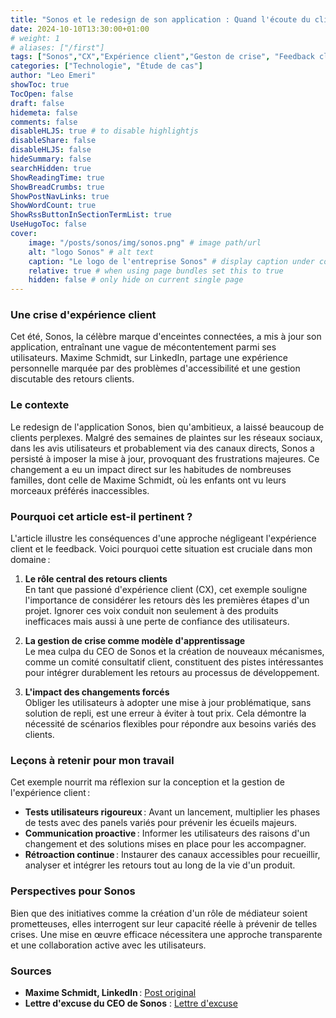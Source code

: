 ```yaml
---
title: "Sonos et le redesign de son application : Quand l'écoute du client passe au second plan"
date: 2024-10-10T13:30:00+01:00
# weight: 1
# aliases: ["/first"]
tags: ["Sonos","CX","Expérience client","Geston de crise", "Feedback client", "Accesibilité"]
categories: ["Technologie", "Étude de cas"]
author: "Leo Emeri"
showToc: true
TocOpen: false
draft: false
hidemeta: false
comments: false
disableHLJS: true # to disable highlightjs
disableShare: false
disableHLJS: false
hideSummary: false
searchHidden: true
ShowReadingTime: true
ShowBreadCrumbs: true
ShowPostNavLinks: true
ShowWordCount: true
ShowRssButtonInSectionTermList: true
UseHugoToc: false
cover:
    image: "/posts/sonos/img/sonos.png" # image path/url
    alt: "logo Sonos" # alt text
    caption: "Le logo de l'entreprise Sonos" # display caption under cover
    relative: true # when using page bundles set this to true
    hidden: false # only hide on current single page
---
```

### Une crise d'expérience client
Cet été, Sonos, la célèbre marque d'enceintes connectées, a mis à jour son application, entraînant une vague de mécontentement parmi ses utilisateurs. Maxime Schmidt, sur LinkedIn, partage une expérience personnelle marquée par des problèmes d'accessibilité et une gestion discutable des retours clients.

### Le contexte
Le redesign de l'application Sonos, bien qu'ambitieux, a laissé beaucoup de clients perplexes. Malgré des semaines de plaintes sur les réseaux sociaux, dans les avis utilisateurs et probablement via des canaux directs, Sonos a persisté à imposer la mise à jour, provoquant des frustrations majeures. Ce changement a eu un impact direct sur les habitudes de nombreuses familles, dont celle de Maxime Schmidt, où les enfants ont vu leurs morceaux préférés inaccessibles.

### Pourquoi cet article est-il pertinent ?
L'article illustre les conséquences d'une approche négligeant l'expérience client et le feedback. Voici pourquoi cette situation est cruciale dans mon domaine :

1. **Le rôle central des retours clients**  
   En tant que passioné d'expérience client (CX), cet exemple souligne l'importance de considérer les retours dès les premières étapes d'un projet. Ignorer ces voix conduit non seulement à des produits inefficaces mais aussi à une perte de confiance des utilisateurs.

2. **La gestion de crise comme modèle d'apprentissage**  
   Le mea culpa du CEO de Sonos et la création de nouveaux mécanismes, comme un comité consultatif client, constituent des pistes intéressantes pour intégrer durablement les retours au processus de développement.

3. **L'impact des changements forcés**  
   Obliger les utilisateurs à adopter une mise à jour problématique, sans solution de repli, est une erreur à éviter à tout prix. Cela démontre la nécessité de scénarios flexibles pour répondre aux besoins variés des clients.

### Leçons à retenir pour mon travail
Cet exemple nourrit ma réflexion sur la conception et la gestion de l'expérience client :

- **Tests utilisateurs rigoureux** : Avant un lancement, multiplier les phases de tests avec des panels variés pour prévenir les écueils majeurs.  
- **Communication proactive** : Informer les utilisateurs des raisons d'un changement et des solutions mises en place pour les accompagner.
- **Rétroaction continue** : Instaurer des canaux accessibles pour recueillir, analyser et intégrer les retours tout au long de la vie d'un produit.

### Perspectives pour Sonos
Bien que des initiatives comme la création d'un rôle de médiateur soient prometteuses, elles interrogent sur leur capacité réelle à prévenir de telles crises. Une mise en œuvre efficace nécessitera une approche transparente et une collaboration active avec les utilisateurs.

### Sources
- **Maxime Schmidt, LinkedIn** : [Post original](https://www.linkedin.com/embed/feed/update/urn:li:share:7247176933375885313)
- **Lettre d'excuse du CEO de Sonos**  : [Lettre d'excuse](https://www.sonos.com/en-us/blog/update-on-the-sonos-app)